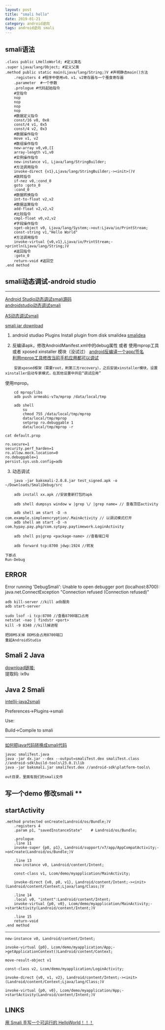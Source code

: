 ```yaml
---
layout: post
title: "smali hello"
date: 2019-01-21
category: android逆向
tags: android逆向 smali
---
```


## smali语法

	.class public LHelloWorld; #定义类名
	.super Ljava/lang/Object; #定义父类
	.method public static main(Ljava/lang/String;)V #声明静态main()方法
		.registers 4 #程序中使用v0、v1、v2寄存器与一个蚕食寄存器
		.parameter	#一个参数
		.prologue #代码起始指令
		#空指令
		nop
		nop
		nop
		nop
		#数据定义指令
		const/16 v0, 0x8
		const/4 v1, 0x5
		const/4 v2, 0x3
		#数据操作指令
		move v1, v2
		#数组操作指令
		new-array v0,v0,[I
		array-length v1,v0
		#实例操作指令
		new-instance v1, Ljava/lang/StringBuilder;
		#方法调用指令
		invoke-direct {v1},Ljava/lang/StringBuilder;-><init>()V
		#跳转指令
		if-nez v0,:cond_0
		goto :goto_0
		:cond_0
		#数据转换指令
		int-to-float v2,v2
		#数据运算指令
		add-float v2,v2,v2
		#比较指令
		cmpl-float v0,v2,v2
		#字段操作指令
		sget-object v0, Ljava/lang/System;->out:Ljava/io/PrintStream;
		const-string v1,"Hello World"
		#方法调用指令
		invoke-virtual {v0,v1},Ljava/io/PrintStream;->println(Ljava/lang/String;)V
		#返回指令
		:goto_0
		return-void #返回空
	.end method


## smali动态调试-android studio

---

[Android Studio动态调试smali源码](https://blog.csdn.net/hp910315/article/details/52790740)  
[androidstudio动态调试smali](https://blog.csdn.net/shengerjianku/article/details/76511898)  

[AS动态调试smali](https://blog.csdn.net/hujiuding/article/details/79057705)  

[smali.jar download](https://bitbucket.org/JesusFreke/smali/downloads/)  

01. android studiao  Plugins Install plugin from disk  smalidea
	[smalidea](https://bitbucket.org/JesusFreke/smali/downloads/smalidea-0.05.zip)  

02. 反编译apk，修改AndroidManifest.xml中的debug属性 或者 使用mprop工具 或者 xposed xinstaller 模块（没试过）
	[android反编译一个app/签名](https://tea9.xyz/2019/01/07/android_reverse_app.html)  
	[利用mprop工具修改当前手机应用都可以调试](https://www.jianshu.com/p/e540f34cec07)  
```
	安装xposed框架（需要root，刷第三方recovery），之后安装xinstaller模块，设置xinstaller启动专家模式，在其他设置中开启“调试应用”
```

使用mprop。
```
	cd mprop/libs
	adb push armeabi-v7a/mprop /data/local/tmp

	adb shell
		su
		chmod 755 /data/local/tmp/mprop  
		data/local/tmp/mprop
		setprop ro.debuggable 1
		data/local/tmp/mprop -r
```

	cat default.prop

	ro.secure=1
	security.perf_harden=1
	ro.allow.mock.location=0
	ro.debuggable=1
	persist.sys.usb.config=adb


03. 动态调试

```
	java -jar baksmali-2.0.8.jar test_signed.apk -o ~/Downloads/SmaliDebug/src

	adb install xx.apk //安装重新打包的apk

	adb shell dumpsys window w |grep \/ |grep name= // 查看顶层activity

	adb shell am start -D -n com.example.simpleencryption/.MainActivity // 以调试模式打开
	adb shell am start -D -n com.hypay.pay.pkg/com.sytpay.paytimework.LoginActivity

	adb shell ps|grep <package-name> //查看端口号

	adb forward tcp:8700 jdwp:1924 //转发

下断点
Run-Debug
```

## ERROR

Error running 'DebugSmali': Unable to open debugger port (localhost:8700): java.net.ConnectException "Connection refused (Connection refused)"  

	adb kill-server //kill adb服务
	adb start-server

	sudo lsof -i tcp:8700 //查看8700端口占用
	netstat -nao | findstr <port>
	kill -9 8348 //kill掉进程

	把DDMS关掉 DDMS会占用8700端口
	重起AndroidStudio

## Smali 2 Java
[download链接: ](https://pan.baidu.com/s/1kh8qJOypIo_1Lse-AazmRg)   
提取码: ix9u 

## Java 2 Smali

[intellij-java2smali](https://github.com/ollide/intellij-java2smali)  

Preferences->Plugins->smali

Use:

Build->Compile to smali

---
[如何把java代码转换成smali代码](https://www.cnblogs.com/gordon0918/p/5466514.html)  

	javac smaliTest.java
	java -jar dx.jar --dex --output=smaliTest.dex smaliTest.class //android-sdk\build-tools\23.0.1\lib
	java -jar baksmali.jar smaliTest.dex //android-sdk\platform-tools\

	out目录，里面有我们的smali文件

## 写一个demo 修改smali **

## startActivity

	.method protected onCreate(Landroid/os/Bundle;)V
	    .registers 4
	    .param p1, "savedInstanceState"    # Landroid/os/Bundle;

	    .prologue
	    .line 11
	    invoke-super {p0, p1}, Landroid/support/v7/app/AppCompatActivity;->onCreate(Landroid/os/Bundle;)V

	    .line 13
	    new-instance v0, Landroid/content/Intent;

	    const-class v1, Lcom/demo/myapplication/MainActivity;

	    invoke-direct {v0, p0, v1}, Landroid/content/Intent;-><init>(Landroid/content/Context;Ljava/lang/Class;)V

	    .line 14
	    .local v0, "intent":Landroid/content/Intent;
	    invoke-virtual {p0, v0}, Lcom/demo/myapplication/MainActivity;->startActivity(Landroid/content/Intent;)V

	    .line 15
	    return-void
	.end method

---

    new-instance v0, Landroid/content/Intent;

    invoke-virtual {p0}, Lcom/demo/myapplication/App;->getApplicationContext()Landroid/content/Context;

    move-result-object v1

    const-class v2, Lcom/demo/myapplication/LoginActivity;

    invoke-direct {v0, v1, v2}, Landroid/content/Intent;-><init>(Landroid/content/Context;Ljava/lang/Class;)V

    invoke-virtual {p0, v0}, Lcom/demo/myapplication/App;->startActivity(Landroid/content/Intent;)V


## LINKS
[用 Smali 手写一个可运行的 HelloWorld！！！](https://www.cnblogs.com/plokmju/p/7742759.html)  